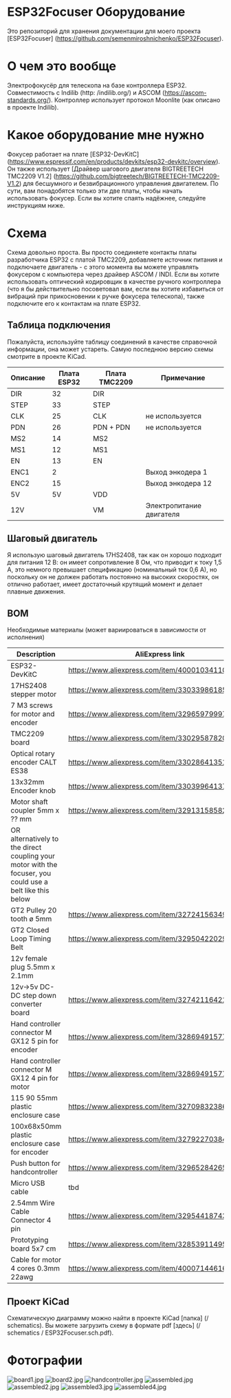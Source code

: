 # ESP32Focuser Оборудование

Это репозиторий для хранения документации для моего проекта [ESP32Focuser] (https://github.com/semenmiroshnichenko/ESP32Focuser).

# О чем это вообще
Электрофокусёр для телескопа на базе контроллера ESP32. Совместимость с Indilib (http: /indilib.org/) и ASCOM (https://ascom-standards.org/).
Контроллер использует протокол Moonlite (как описано в проекте Indilib).

# Какое оборудование мне нужно
Фокусер работает на плате [ESP32-DevKitC] (https://www.espressif.com/en/products/devkits/esp32-devkitc/overview). Он также использует [Драйвер шагового двигателя BIGTREETECH TMC2209 V1.2] (https://github.com/bigtreetech/BIGTREETECH-TMC2209-V1.2) для бесшумного и безвибрационного управления двигателем. По сути, вам понадобятся только эти две платы, чтобы начать использовать фокусер. Если вы хотите спаять надёжнее, следуйте инструкциям ниже.

# Схема
Схема довольно проста. Вы просто соединяете контакты платы разработчика ESP32 с платой TMC2209, добавляете источник питания и подключаете двигатель - с этого момента вы можете управлять фокусером с компьютера через драйвер ASCOM / INDI. Если вы хотите использовать оптический кодировщик в качестве ручного контроллера (что я бы действительно посоветовал вам, если вы хотите избавиться от вибраций при прикосновении к ручке фокусера телескопа), также подключите его к контактам на плате ESP32.

## Таблица подключения
Пожалуйста, используйте таблицу соединений в качестве справочной информации, она может устареть. Самую последнюю версию схемы смотрите в проекте KiCad.

| Описание | Плата ESP32 | Плата TMC2209 | Примечание |
| ----------- | ----------- | ------------- | ---- | 
| DIR         | 32          | DIR           |      |
| STEP        | 33          | STEP          |      |
| CLK         | 25          | CLK           | не используется |
| PDN         | 26          | PDN + PDN     | не используется |
| MS2         | 14          | MS2           |      |
| MS1         | 12          | MS1           |      |
| EN          | 13          | EN            |      |
| ENC1        | 2           |               | Выход энкодера 1 |
| ENC2        | 15          |               | Выход энкодера 12 |
| 5V          | 5V          | VDD           |      |
| 12V         |             | VM            | Электропитание двигателя |

## Шаговый двигатель
Я использую шаговый двигатель 17HS2408, так как он хорошо подходит для питания 12 В: он имеет сопротивление 8 Ом, что приводит к току 1,5 А, это немного превышает спецификацию (номинальный ток 0,6 А), но поскольку он не должен работать постоянно на высоких скоростях, он отлично работает, имеет достаточный крутящий момент и делает плавные движения.

## BOM
Необходимые материалы (может вариироваться в зависимости от исполнения)

|     Description           |                   AliExpress link                    |  Notes          |
| ------------------------- | ---------------------------------------------------- | --------------- | 
| ESP32-DevKitC             | https://www.aliexpress.com/item/4000103411061.html   | ![](/pictures/parts/esp32-devkitc.png) |
| 17HS2408 stepper motor    | https://www.aliexpress.com/item/33033986185.html     | ![](/pictures/parts/17HS2408.png) |
| 7 M3 screws for motor and encoder  | https://www.aliexpress.com/item/32965979997.html     | M3 50pcs + 5mm  |
| TMC2209 board             | https://www.aliexpress.com/item/33029587820.html     | ![](/pictures/parts/TMC2209.jpg) |
| Optical rotary encoder CALT ES38    | https://www.aliexpress.com/item/33028641351.html | 5v 600ppr ![](/pictures/parts/encoder.png) |
| 13x32mm Encoder knob | https://www.aliexpress.com/item/33039964137.html |![](/pictures/parts/encoder-knob.png) |
| Motor shaft coupler 5mm x ?? mm| https://www.aliexpress.com/item/32913158582.html |![](/pictures/parts/shaft-coupler.png)|
| OR alternatively to the direct coupling your motor with the focuser, you could use a belt like this below|||
| GT2 Pulley 20 tooth ø 5mm| https://www.aliexpress.com/item/32724156349.html |![](/pictures/parts/pulley-20-tooth.png)|
| GT2 Closed Loop Timing Belt | https://www.aliexpress.com/item/32950422029.html |![](/pictures/parts/belt.png)|
| 12v female plug 5.5mm x 2.1mm | | ![](/pictures/parts/12v-connector.png) |
| 12v→5v DC-DC step down converter board| https://www.aliexpress.com/item/32742116421.html |![](/pictures/parts/12v-to-5v-step-down-converter.png)|
| Hand controller connector M GX12 5 pin for encoder | https://www.aliexpress.com/item/32869491577.html |![](/pictures/parts/gx12-connector.png) |
| Hand controller connector M GX12 4 pin for motor | https://www.aliexpress.com/item/32869491577.html |![](/pictures/parts/gx12-connector.png) |
| 115 90 55mm plastic enclosure case | https://www.aliexpress.com/item/32709832386.html | ![](/pictures/parts/box1.png) |
| 100x68x50mm plastic enclosure case for encoder | https://www.aliexpress.com/item/32792270384.html |![](/pictures/parts/box2.png) |
| Push button for handcontroller | https://www.aliexpress.com/item/32965284265.html |![](/pictures/parts/push-button.png)|
| Micro USB cable | tbd | |
| 2.54mm Wire Cable Connector 4 pin | https://www.aliexpress.com/item/32954418743.html | ![](/pictures/parts/2.54mm-wire-cable-connector.png)|
| Prototyping board 5x7 cm | https://www.aliexpress.com/item/32853911495.html | ![](/pictures/parts/5x7-board.png) |
| Cable for motor 4 cores 0.3mm 22awg | https://www.aliexpress.com/item/4000714461664.html |![](/pictures/parts/motor-cable.png) |


## Проект KiCad
Схематическую диаграмму можно найти в проекте KiCad [папка] (/ schematics). Вы можете загрузить схему в формате pdf [здесь] (/ schematics / ESP32Focuser.sch.pdf).

# Фотографии
![board1.jpg](/pictures/board1.jpg)
![board2.jpg](/pictures/board2.jpg)
![handcontroller.jpg](/pictures/handcontroller.jpg)
![assembled.jpg](/pictures/assembled.jpg)
![assembled2.jpg](/pictures/assembled2.jpg)
![assembled3.jpg](/pictures/assembled3.jpg)
![assembled4.jpg](/pictures/assembled4.jpg)
